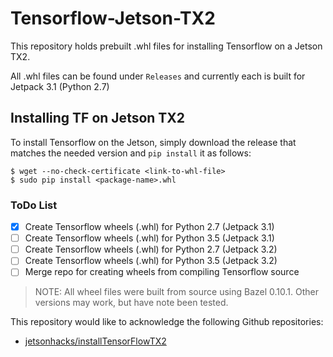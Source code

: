 # Tensorflow-Jetson-TX2

This repository holds prebuilt .whl files for installing Tensorflow on a Jetson TX2.

All .whl files can be found under `Releases` and currently each is built for Jetpack 3.1 (Python 2.7)

## Installing TF on Jetson TX2

To install Tensorflow on the Jetson, simply download the release that matches the needed version and `pip install` it as follows:

```
$ wget --no-check-certificate <link-to-whl-file>
$ sudo pip install <package-name>.whl
```

### ToDo List

- [x] Create Tensorflow wheels (.whl) for Python 2.7 (Jetpack 3.1)
- [ ] Create Tensorflow wheels (.whl) for Python 3.5 (Jetpack 3.1)
- [ ] Create Tensorflow wheels (.whl) for Python 2.7 (Jetpack 3.2)
- [ ] Create Tensorflow wheels (.whl) for Python 3.5 (Jetpack 3.2)
- [ ] Merge repo for creating wheels from compiling Tensorflow source

> NOTE: All wheel files were built from source using Bazel 0.10.1.  Other versions may work, but have note been tested.

This repository would like to acknowledge the following Github repositories:

- [jetsonhacks/installTensorFlowTX2](https://github.com/jetsonhacks/installTensorFlowTX2)
